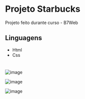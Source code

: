 # Projeto Starbucks
Projeto feito durante curso - B7Web

## Linguagens
- Html
- Css
#
![image](https://user-images.githubusercontent.com/91427306/162839759-808c2324-d135-41bc-8ee5-ec51362cd50e.png)

![image](https://user-images.githubusercontent.com/91427306/162839810-fc4c4314-184d-4fc8-96b3-58149848eef4.png)

![image](https://user-images.githubusercontent.com/91427306/162839901-62738ab7-9762-4558-aebb-2f7ff5a55e62.png)


